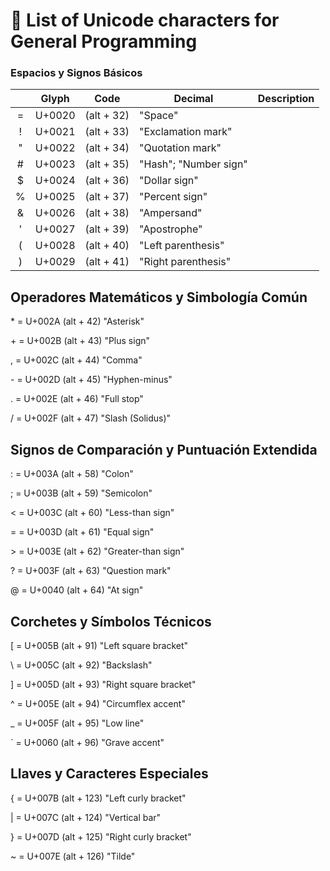 # 📝 List of Unicode characters for General Programming

### Espacios y Signos Básicos

| |Glyph|Code|Decimal|Description|
|:-:|:-:|:--:|-------|-----------|
|=|U+0020|(alt + 32)|"Space"|
|!|U+0021|(alt + 33)|"Exclamation mark"|
|"|U+0022|(alt + 34)|"Quotation mark"|
|#|U+0023|(alt + 35)|"Hash"; "Number sign"|
|$|U+0024|(alt + 36)|"Dollar sign"|
|%|U+0025|(alt + 37)|"Percent sign"|
|&|U+0026|(alt + 38)|"Ampersand"|
|'|U+0027|(alt + 39)|"Apostrophe"|
|(|U+0028|(alt + 40)|"Left parenthesis"|
|)|U+0029|(alt + 41)|"Right parenthesis"|


## Operadores Matemáticos y Simbología Común


\* = U+002A (alt + 42) "Asterisk"

\+ = U+002B (alt + 43) "Plus sign"

, = U+002C (alt + 44) "Comma"

\- = U+002D (alt + 45) "Hyphen-minus"

. = U+002E (alt + 46) "Full stop"

/ = U+002F (alt + 47) "Slash (Solidus)"


## Signos de Comparación y Puntuación Extendida


: = U+003A (alt + 58) "Colon"

; = U+003B (alt + 59) "Semicolon"

< = U+003C (alt + 60) "Less-than sign"

= = U+003D (alt + 61) "Equal sign"

\> = U+003E (alt + 62) "Greater-than sign"

? = U+003F (alt + 63) "Question mark"

@ = U+0040 (alt + 64) "At sign"


## Corchetes y Símbolos Técnicos


[ = U+005B (alt + 91) "Left square bracket"

\ = U+005C (alt + 92) "Backslash"

] = U+005D (alt + 93) "Right square bracket"

^ = U+005E (alt + 94) "Circumflex accent"

_ = U+005F (alt + 95) "Low line"

` = U+0060 (alt + 96) "Grave accent"


## Llaves y Caracteres Especiales


{ = U+007B (alt + 123) "Left curly bracket"

| = U+007C (alt + 124) "Vertical bar"

} = U+007D (alt + 125) "Right curly bracket"

~ = U+007E (alt + 126) "Tilde"